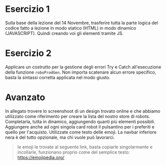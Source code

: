 # Esercizio 1

Sulla base della lezione del 14 Novembre, trasferire tutta la parte logica del codice fatto a lezione in modo statico (HTML) in modo dinamico (JAVASCRIPT). Quindi creando voi gli elementi tramite JS.

# Esercizio 2

Applicare un costrutto per la gestione degli errori Try e Catch all'esecuzione della funzione `roboProdGen`.
Non importa scatenare alcun errore specifico, basta la sintassi corretta applicata nel modo giusto.

# Avanzato

In allegato trovere lo screenshoot di un design trovato online e che abbiamo utilizzato come riferimento per creare la lista del nostro store di robots.
Completarla, tutta in dinamico, aggiungendo quanti più elementi possibili.
Aggiungere anche ad ogni singola card robot il pulsantino per i preferiti e quello per l'acquisto. Utilizzate come testo delle emoji.
La navbar inferiore nera è del tutto opzionale, ma chi vuole può lavorarci.

> le emoji le trovate al seguente link, basta copiarle singolarmente e incollarle, funzionano proprio come del semplice testo: https://emojipedia.org/
